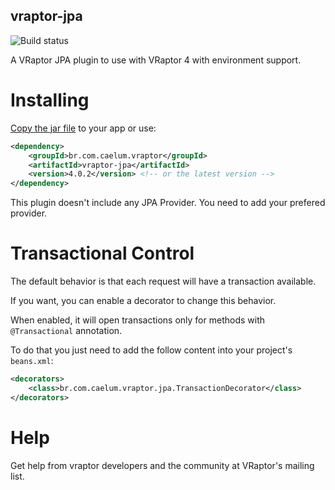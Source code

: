 ## vraptor-jpa

![Build status](https://secure.travis-ci.org/caelum/vraptor-jpa.png)

A VRaptor JPA plugin to use with VRaptor 4 with environment support.

# Installing

[Copy the jar file](http://repo1.maven.org/maven2/br/com/caelum/vraptor/vraptor-jpa/) to your app or use:

```xml
<dependency>
	<groupId>br.com.caelum.vraptor</groupId>
	<artifactId>vraptor-jpa</artifactId>
	<version>4.0.2</version> <!-- or the latest version -->
</dependency>
```

This plugin doesn't include any JPA Provider. You need to add your prefered provider.

# Transactional Control

The default behavior is that each request will have a transaction available.

If you want, you can enable a decorator to change this behavior. 

When enabled, it will open transactions only for methods with `@Transactional` annotation. 

To do that you just need to add the follow content into your project's `beans.xml`:

```xml
<decorators>
    <class>br.com.caelum.vraptor.jpa.TransactionDecorator</class>
</decorators>
```

# Help

Get help from vraptor developers and the community at VRaptor's mailing list.
